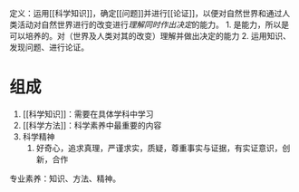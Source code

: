 定义：运用[[科学知识]]，确定[[问题]]并进行[[论证]]，以便对自然世界和通过人类活动对自然世界进行的改变进行*理解同时作出决定*的能力。
	1. 是能力，所以是可以培养的。对（世界及人类对其的改变）理解并做出决定的能力
	2. 运用知识、发现问题、进行论证。
# 组成
1. [[科学知识]]：需要在具体学科中学习
2. [[科学方法]]：科学素养中最重要的内容
3. 科学精神
	1. 好奇心，追求真理，严谨求实，质疑，尊重事实与证据，有实证意识，创新，合作

专业素养：知识、方法、精神。